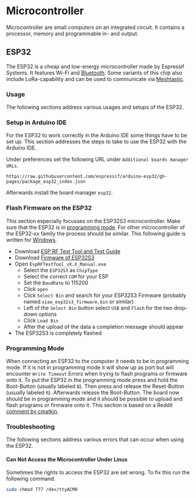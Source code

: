 # Microcontroller

Microcontroller are small computers on an integrated circuit.
It contains a processor, memory and programmable in- and output.

## ESP32

The ESP32 is a cheap and low-energy microcontroller made by Espressif Systems.
It features Wi-Fi and [Bluetooth](/wiki/bluetooth.md).
Some variants of this chip also include LoRa-capability and can be used to communicate via
[Meshtastic](/wiki/meshtastic.md).

### Usage 

The following sections address various usages and setups of the ESP32.

### Setup in Arduino IDE

For the ESP32 to work correctly in the Arduino IDE some things have to be set up.
This section addresses the steps to take to use the ESP32 with the Arduino IDE.

Under preferences set the following URL under `Additional boards manager URLs`.

`https://raw.githubusercontent.com/espressif/arduino-esp32/gh-pages/package_esp32_index.json`

Afterwards install the board manager `esp32`.

### Flash Firmware on the ESP32 

This section especially focusses on the ESP32S3 microcontroller.
Make sure that the ESP32 is in [programming mode](#programming-mode).
For other microcontroller of the ESP32-xx family the process should be similar.
This following guide is written for [Windows](/wiki/windows.md).

- Download [ESP RF Test Tool and Test Guide](https://www.espressif.com/en/support/download/other-tools)
- Download [Firmware of ESP32S3](https://files.seeedstudio.com/wiki/SeeedStudio-XIAO-ESP32S3/res/XIAO-ESP32S3-firmware-20240814.zip)
- Open `EspRFTestTool_vX.X_Manual.exe`
  - Select the `ESP32S3` as `ChipType`
  - Select the correct `COM` for your ESP
  - Set the `BaudRate` to 115200
  - Click `open`
  - Click `Select Bin` and search for your ESP32S3 Firmware (probably named `xiao_esp32s3_firmware.bin` or similar)
  - Left of the `Select Bin` button select `USB` and `Flash` for the two drop-down options
  - Click `Load Bin`
  - After the upload of the data a completion message should appear
- The ESP32S3 is completely flashed

### Programming Mode  

When connecting an ESP32 to the computer it needs to be in programming mode.
If it is not in programming mode it will show up as port but will encounter `Write Timeout` Errors
when trying to flash programs or firmware onto it.
To put the ESP32 in the programming mode press and hold the Boot-Button (usually labeled `B`).
Then press and release the Reset-Button (usually labeled `R`).
Afterwards release the Boot-Button.
The board now should be in programming mode and it should be possible to upload and flash programs
or firmware onto it.
This section is based on a Reddit
[comment by cmatkin](https://www.reddit.com/r/esp32/comments/1g8gerg/getting_a_write_timeout_error_on_my_esp32s3/).

### Troubleshooting 

The following sections address various errors that can occur when using the ESP32. 

#### Can Not Access the Microcontroller Under Linux 

Sometimes the rights to access the ESP32 are set wrong.
To fix this run the following command. 

```sh 
sudo chmod 777 /dev/ttyACM0
```
